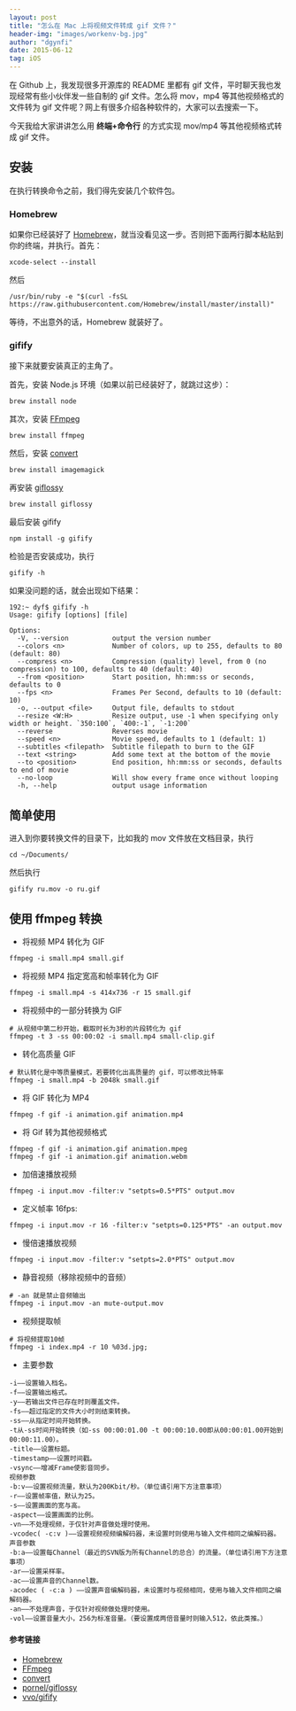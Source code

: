 ```yaml
---
layout: post
title: "怎么在 Mac 上将视频文件转成 gif 文件？"
header-img: "images/workenv-bg.jpg"
author: "dgynfi"
date: 2015-06-12
tag: iOS
---
```



在 Github 上，我发现很多开源库的 README 里都有 gif 文件，平时聊天我也发现经常有些小伙伴发一些自制的 gif 文件。怎么将 mov，mp4 等其他视频格式的文件转为 gif 文件呢？网上有很多介绍各种软件的，大家可以去搜索一下。

今天我给大家讲讲怎么用 **终端+命令行** 的方式实现 mov/mp4 等其他视频格式转成 gif 文件。

## 安装

在执行转换命令之前，我们得先安装几个软件包。

### Homebrew

如果你已经装好了 [Homebrew](https://www.jianshu.com/p/de6f1d2d37bf)，就当没看见这一步。否则把下面两行脚本粘贴到你的终端，并执行。首先：

```
xcode-select --install
```

然后

```
/usr/bin/ruby -e "$(curl -fsSL https://raw.githubusercontent.com/Homebrew/install/master/install)"
```

等待，不出意外的话，Homebrew 就装好了。

### gifify

接下来就要安装真正的主角了。

首先，安装 Node.js 环境（如果以前已经装好了，就跳过这步）：

```
brew install node
```

其次，安装 [FFmpeg](https://ffmpeg.org)

```
brew install ffmpeg
```

然后，安装 [convert](http://www.imagemagick.org/script/convert.php)

```
brew install imagemagick
```

再安装 [giflossy](https://github.com/kornelski/giflossy/)

```
brew install giflossy
```

最后安装 gifify

```
npm install -g gifify
```

检验是否安装成功，执行

```
gifify -h
```

如果没问题的话，就会出现如下结果：

```
192:~ dyf$ gifify -h
Usage: gifify [options] [file]

Options:
  -V, --version           output the version number
  --colors <n>            Number of colors, up to 255, defaults to 80 (default: 80)
  --compress <n>          Compression (quality) level, from 0 (no compression) to 100, defaults to 40 (default: 40)
  --from <position>       Start position, hh:mm:ss or seconds, defaults to 0
  --fps <n>               Frames Per Second, defaults to 10 (default: 10)
  -o, --output <file>     Output file, defaults to stdout
  --resize <W:H>          Resize output, use -1 when specifying only width or height. `350:100`, `400:-1`, `-1:200`
  --reverse               Reverses movie
  --speed <n>             Movie speed, defaults to 1 (default: 1)
  --subtitles <filepath>  Subtitle filepath to burn to the GIF
  --text <string>         Add some text at the bottom of the movie
  --to <position>         End position, hh:mm:ss or seconds, defaults to end of movie
  --no-loop               Will show every frame once without looping
  -h, --help              output usage information
```

## 简单使用

进入到你要转换文件的目录下，比如我的 mov 文件放在文档目录，执行

```
cd ~/Documents/
```

然后执行

```
gifify ru.mov -o ru.gif
```

## 使用 ffmpeg 转换

- 将视频 MP4 转化为 GIF

```
ffmpeg -i small.mp4 small.gif
```

- 将视频 MP4 指定宽高和帧率转化为 GIF

```
ffmpeg -i small.mp4 -s 414x736 -r 15 small.gif
```

- 将视频中的一部分转换为 GIF

```
# 从视频中第二秒开始，截取时长为3秒的片段转化为 gif
ffmpeg -t 3 -ss 00:00:02 -i small.mp4 small-clip.gif
```

- 转化高质量 GIF

```
# 默认转化是中等质量模式，若要转化出高质量的 gif，可以修改比特率
ffmpeg -i small.mp4 -b 2048k small.gif
```

- 将 GIF 转化为 MP4

```
ffmpeg -f gif -i animation.gif animation.mp4
```

- 将 Gif 转为其他视频格式

```
ffmpeg -f gif -i animation.gif animation.mpeg
ffmpeg -f gif -i animation.gif animation.webm
```

- 加倍速播放视频

```
ffmpeg -i input.mov -filter:v "setpts=0.5*PTS" output.mov
```

- 定义帧率 16fps:

```
ffmpeg -i input.mov -r 16 -filter:v "setpts=0.125*PTS" -an output.mov
```

- 慢倍速播放视频

```
ffmpeg -i input.mov -filter:v "setpts=2.0*PTS" output.mov
```

- 静音视频（移除视频中的音频）

```
# -an 就是禁止音频输出
ffmpeg -i input.mov -an mute-output.mov
```

- 视频提取帧

```
# 将视频提取10帧
ffmpeg -i index.mp4 -r 10 %03d.jpg;
```

- 主要参数

```
-i——设置输入档名。
-f——设置输出格式。
-y——若输出文件已存在时则覆盖文件。
-fs——超过指定的文件大小时则结束转换。
-ss——从指定时间开始转换。
-t从-ss时间开始转换（如-ss 00:00:01.00 -t 00:00:10.00即从00:00:01.00开始到00:00:11.00）。
-title——设置标题。
-timestamp——设置时间戳。
-vsync——增减Frame使影音同步。
视频参数
-b:v——设置视频流量，默认为200Kbit/秒。（单位请引用下方注意事项）
-r——设置帧率值，默认为25。
-s——设置画面的宽与高。
-aspect——设置画面的比例。
-vn——不处理视频，于仅针对声音做处理时使用。
-vcodec( -c:v )——设置视频视频编解码器，未设置时则使用与输入文件相同之编解码器。
声音参数
-b:a——设置每Channel（最近的SVN版为所有Channel的总合）的流量。（单位请引用下方注意事项）
-ar——设置采样率。
-ac——设置声音的Channel数。
-acodec ( -c:a ) ——设置声音编解码器，未设置时与视频相同，使用与输入文件相同之编解码器。
-an——不处理声音，于仅针对视频做处理时使用。
-vol——设置音量大小，256为标准音量。（要设置成两倍音量时则输入512，依此类推。）
```

#### 参考链接

- [Homebrew](https://link.jianshu.com?t=http%3A%2F%2Fbrew.sh%2Findex_zh-cn.html)
- [FFmpeg](https://link.jianshu.com?t=http%3A%2F%2Fffmpeg.org%2F)
- [convert](https://link.jianshu.com?t=http%3A%2F%2Fwww.imagemagick.org%2Fscript%2Fconvert.php)
- [pornel/giflossy](https://link.jianshu.com?t=https%3A%2F%2Fgithub.com%2Fpornel%2Fgiflossy%2Freleases)
- [vvo/gifify](https://link.jianshu.com?t=https%3A%2F%2Fgithub.com%2Fvvo%2Fgifify)
